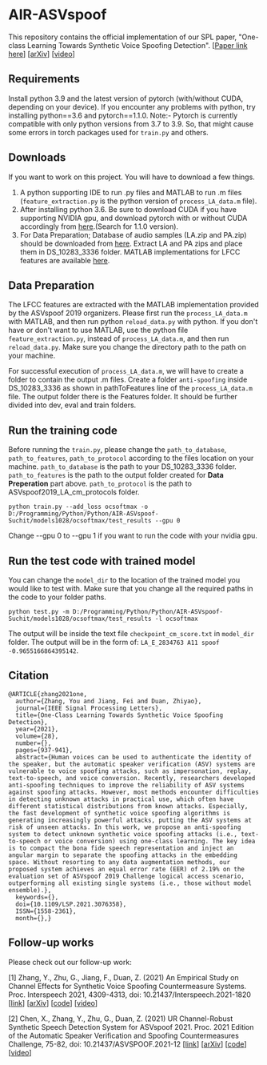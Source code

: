 AIR-ASVspoof
===============
This repository contains the official implementation of our SPL paper, "One-class Learning Towards Synthetic Voice Spoofing Detection".
[[Paper link here](https://ieeexplore.ieee.org/document/9417604)] [[arXiv](https://arxiv.org/pdf/2010.13995.pdf)] [[video](https://www.youtube.com/watch?v=pX9aq8CaIvk)]
## Requirements
Install python 3.9 and the latest version of pytorch (with/without CUDA, depending on your device). If you encounter any problems with python, try installing python==3.6 and pytorch==1.1.0.
Note:- Pytorch is currently compatible with only python versions from 3.7 to 3.9. So, that might cause some errors in torch packages used for `train.py` and others.

## Downloads
If you want to work on this project. You will have to download a few things.
1. A python supporting IDE to run .py files and MATLAB to run .m files (`feature_extraction.py` is the python version of `process_LA_data.m` file).
2. After installing python 3.6. Be sure to download CUDA if you have supporting NVIDIA gpu, and download pytorch with or without CUDA accordingly from [here](https://pytorch.org/get-started/previous-versions/).(Search for 1.1.0 version).
3. For Data Preparation; Database of audio samples (LA.zip and PA.zip) should be downloaded from [here](https://datashare.ed.ac.uk/handle/10283/3336). Extract LA and PA zips and place them in DS_10283_3336 folder.
   MATLAB implementations for LFCC features are available [here](https://www.asvspoof.org/index2019.html). 
## Data Preparation
The LFCC features are extracted with the MATLAB implementation provided by the ASVspoof 2019 organizers. Please first run the `process_LA_data.m` with MATLAB, and then run python `reload_data.py` with python.
If you don't have or don't want to use MATLAB, use the python file `feature_extraction.py`, instead of `process_LA_data.m`, and then run `reload_data.py`.
Make sure you change the directory path to the path on your machine.

For successful execution of `process_LA_data.m`, we will have to create a folder to contain the output .m files. Create a folder `anti-spoofing` inside DS_10283_3336 as shown in pathToFeatures line of the `process_LA_data.m` file. The output folder there is the Features folder. It should be further divided into dev, eval and train folders.
## Run the training code
Before running the `train.py`, please change the `path_to_database`, `path_to_features`, `path_to_protocol` according to the files location on your machine.
`path_to_database` is the path to your DS_10283_3336 folder. `path_to_features` is the path to the output folder created for **Data Preperation** part above. `path_to_protocol` is the path to ASVspoof2019_LA_cm_protocols folder.
```
python train.py --add_loss ocsoftmax -o D:/Programming/Python/Python/AIR-ASVspoof-Suchit/models1028/ocsoftmax/test_results --gpu 0
```
Change --gpu 0 to --gpu 1 if you want to run the code with your nvidia gpu. 
## Run the test code with trained model
You can change the `model_dir` to the location of the trained model you would like to test with. 
Make sure that you change all the required paths in the code to your folder paths.
```
python test.py -m D:/Programming/Python/Python/AIR-ASVspoof-Suchit/models1028/ocsoftmax/test_results -l ocsoftmax
```
The output will be inside the text file `checkpoint_cm_score.txt` in `model_dir` folder. The output will be in the form of:
`LA_E_2834763 A11 spoof -0.9655166864395142`.
## Citation
```
@ARTICLE{zhang2021one,
  author={Zhang, You and Jiang, Fei and Duan, Zhiyao},
  journal={IEEE Signal Processing Letters}, 
  title={One-Class Learning Towards Synthetic Voice Spoofing Detection}, 
  year={2021},
  volume={28},
  number={},
  pages={937-941},
  abstract={Human voices can be used to authenticate the identity of the speaker, but the automatic speaker verification (ASV) systems are vulnerable to voice spoofing attacks, such as impersonation, replay, text-to-speech, and voice conversion. Recently, researchers developed anti-spoofing techniques to improve the reliability of ASV systems against spoofing attacks. However, most methods encounter difficulties in detecting unknown attacks in practical use, which often have different statistical distributions from known attacks. Especially, the fast development of synthetic voice spoofing algorithms is generating increasingly powerful attacks, putting the ASV systems at risk of unseen attacks. In this work, we propose an anti-spoofing system to detect unknown synthetic voice spoofing attacks (i.e., text-to-speech or voice conversion) using one-class learning. The key idea is to compact the bona fide speech representation and inject an angular margin to separate the spoofing attacks in the embedding space. Without resorting to any data augmentation methods, our proposed system achieves an equal error rate (EER) of 2.19% on the evaluation set of ASVspoof 2019 Challenge logical access scenario, outperforming all existing single systems (i.e., those without model ensemble).},
  keywords={},
  doi={10.1109/LSP.2021.3076358},
  ISSN={1558-2361},
  month={},}
```

## Follow-up works
Please check out our follow-up work:

[1] Zhang, Y., Zhu, G., Jiang, F., Duan, Z. (2021) An Empirical Study on Channel Effects for Synthetic Voice Spoofing Countermeasure Systems. Proc. Interspeech 2021, 4309-4313, doi: 10.21437/Interspeech.2021-1820 [[link](https://www.isca-speech.org/archive/interspeech_2021/zhang21ea_interspeech.html)] [[arXiv](https://arxiv.org/pdf/2104.01320.pdf)] [[code](https://github.com/yzyouzhang/Empirical-Channel-CM)] [[video](https://www.youtube.com/watch?v=vLijNUJklo0)]

[2] Chen, X., Zhang, Y., Zhu, G., Duan, Z. (2021) UR Channel-Robust Synthetic Speech Detection System for ASVspoof 2021. Proc. 2021 Edition of the Automatic Speaker Verification and Spoofing Countermeasures Challenge, 75-82, doi: 10.21437/ASVSPOOF.2021-12 [[link](https://www.isca-speech.org/archive/asvspoof_2021/chen21_asvspoof.html)] [[arXiv](https://arxiv.org/pdf/2107.12018.pdf)] [[code](https://github.com/yzyouzhang/ASVspoof2021_AIR)] [[video](https://www.youtube.com/watch?v=-wKMOTp8Tt0)]

